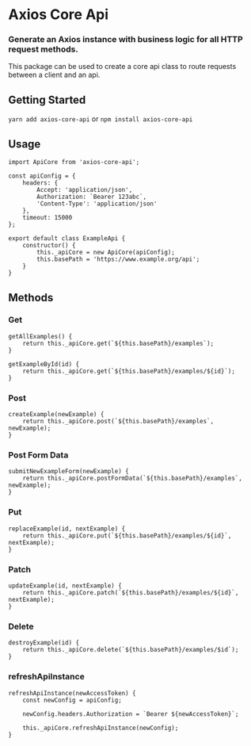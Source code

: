 # Axios Core Api

### Generate an Axios instance with business logic for all HTTP request methods.

This package can be used to create a core api class to route requests between a client and an api. 

## Getting Started

`yarn add axios-core-api` or `npm install axios-core-api`

## Usage

```
import ApiCore from 'axios-core-api';

const apiConfig = {
    headers: {
        Accept: 'application/json',
        Authorization: `Bearer 123abc`,
        'Content-Type': 'application/json'
    },
    timeout: 15000
};

export default class ExampleApi {
    constructor() {
        this._apiCore = new ApiCore(apiConfig);
        this.basePath = 'https://www.example.org/api';
    }
}
```

## Methods

### Get

```
getAllExamples() {
    return this._apiCore.get(`${this.basePath}/examples`);
}

getExampleById(id) {
    return this._apiCore.get(`${this.basePath}/examples/${id}`);
}
```

### Post

```
createExample(newExample) {
    return this._apiCore.post(`${this.basePath}/examples`, newExample);
}
```

### Post Form Data

```
submitNewExampleForm(newExample) {
    return this._apiCore.postFormData(`${this.basePath}/examples`, newExample);
}
```

### Put

```
replaceExample(id, nextExample) {
    return this._apiCore.put(`${this.basePath}/examples/${id}`, nextExample);
}
```

### Patch

```
updateExample(id, nextExample) {
    return this._apiCore.patch(`${this.basePath}/examples/${id}`, nextExample);
}
```

### Delete

```
destroyExample(id) {
    return this._apiCore.delete(`${this.basePath}/examples/$id`);
}
```

### refreshApiInstance

```
refreshApiInstance(newAccessToken) {
    const newConfig = apiConfig;
    
    newConfig.headers.Authorization = `Bearer ${newAccessToken}`;

    this._apiCore.refreshApiInstance(newConfig);
}
```





